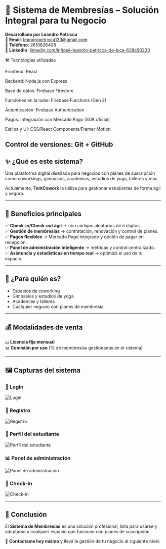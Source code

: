 # 🏢 Sistema de Membresías – Solución Integral para tu Negocio  

**Desarrollado por Leandro Petricca**  
📧 **Email**: leandropetricca123@gmail.com  
📱 **Teléfono**: 2616826408  
🔗 **LinkedIn**: [linkedin.com/in/josé-leandro-petricca-de-luca-638a50230](https://www.linkedin.com/in/jos%C3%A9-leandro-petricca-de-luca-638a50230/)  

🛠️ Tecnologías utilizadas

Frontend: React

Backend: Node.js con Express

Base de datos: Firebase Firestore 

Funciones en la nube: Firebase Functions (Gen 2)

Autenticación: Firebase Authentication

Pagos: Integración con Mercado Pago (SDK oficial)

Estilos y UI: CSS/React Components/Framer Motion

Control de versiones: Git + GitHub
---

## ✨ ¿Qué es este sistema?
Una plataforma digital diseñada para negocios con planes de suscripción como coworkings, gimnasios, academias, estudios de yoga, talleres y más.  

Actualmente, **TentCowork** la utiliza para gestionar estudiantes de forma ágil y segura.  

---

## 🚀 Beneficios principales

✅ **Check-in/Check-out ágil** → con códigos aleatorios de 5 dígitos.  
✅ **Gestión de membresías** → contratación, renovación y control de planes.  
✅ **Pagos flexibles** → Mercado Pago integrado y opción de pagar en recepción.  
✅ **Panel de administración inteligente** → métricas y control centralizado.  
✅ **Asistencia y estadísticas en tiempo real** → optimizá el uso de tu espacio.  

---

## 👥 ¿Para quién es?

- Espacios de coworking  
- Gimnasios y estudios de yoga  
- Academias y talleres  
- Cualquier negocio con planes de membresía  

---

## 💰 Modalidades de venta

💵 **Licencia fija mensual**  
📊 **Comisión por uso** (% de membresías gestionadas en el sistema)  

---

## 🖼️ Capturas del sistema

### 🔑 Login
![Login](/docs/imagenes/image.png)

### 📝 Registro
![Registro](/docs/imagenes/image-1.png)

### 👤 Perfil del estudiante
![Perfil del estudiante](/docs/imagenes/image-2.png)

### 📊 Panel de administración
![Panel de administración](/docs/imagenes/image-3.png)

### 🎫 Check-in
![Check-in](/docs/imagenes/image-4.png)

---

## 🎯 Conclusión

El **Sistema de Membresías** es una solución profesional, lista para usarse y adaptarse a cualquier espacio que funcione con planes de suscripción.  

📩 **Contactame hoy mismo** y llevá la gestión de tu negocio al siguiente nivel.
